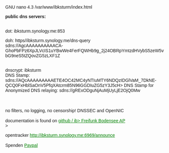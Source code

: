   GNU nano 4.3                              /var/www/ibksturm/index.html                                         
<html>
<head>
<style>
body { font-family:"Arial", sans-serif ;}
a { color:green; }
</style>
<title>ibksturm.synology.me</title>
</head>
<body>
<b>public dns servers:</b><br><br>


dot: ibksturm.synology.me:853<br>


doh: https//ibksturm.synology.me/dns-query<br>
sdns://AgcAAAAAAAAAACA-GhoPbFPz6XpJLVcIS1uYBwWe4FerFQWHb9g_2j24OBRpYmtzdHVybS5zeW5vbG9neS5tZQovZG5zLXF1Z<br><br>

dnscrypt: ibksturm<br>
DNS Stamp: sdns://AQcAAAAAAAAAETE4OC42MC4yNTIuMTY6NDQzIDGlVaM_7DkNE-QCQ0FxHblSaOnV5PfqXAtcrm85N96GGDIuZG5zY3J5cH>
DNS Stamp for Anonymized DNS relaying: sdns://gRExODguNjAuMjUyLjE2OjQ0Mw<br><br>
<br><br>
no filters, no logging, no censorship! DNSSEC and OpenNIC
<br><br>
documentation is found on <a href="https://github.com/ibksturm/dnscrypt-switzerland" target="_blank">github / ib>
<a href="https://mate.ffbsee.net/meshviewer/#!/de/map/c23f0e7c4ba6" target="_blank">Freifunk Bodensee AP</a><br>>


opentracker http://ibksturm.synology.me:6969/announce<br><br>
Spenden <a href="https://paypal.me/ibksturm?locale.x=de_DE" target="_blank">Paypal</a>
</body>
</html>
